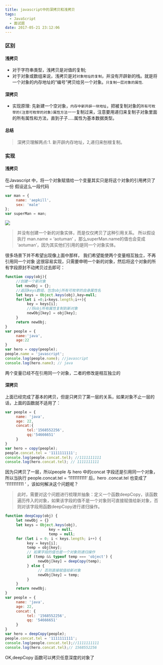 ```yaml
---
title: javascript中的深拷贝和浅拷贝
tags:
  - JavaScript
  - 面试题
date: 2017-05-21 23:12:06
---
```

### 区别
#### 浅拷贝
- 对于字符串类型，浅拷贝是对值的复制;
- 对于对象或数组来说，浅拷贝是对``对象地址的复制``，并没有开辟新的栈。就是将一个对象的内存地址的“编号”拷贝给另一个对象。``只复制一层对象的属性``.

#### 深拷贝
- 实现原理: 先新建一个空对象，``内存中新开辟一块地址``，把被复制对象的``所有可枚举的(注意可枚举的对象)属性方法``一一复制过来，注意要用递归来复制子对象里面的所有属性和方法，直到子子…..属性为基本数据类型。

#### 总结
> 深拷贝理解两点:1. 新开辟内存地址，2,递归来刨根复制。

### 实现
#### 浅拷贝
在Javascript 中，将一个对象赋值给一个变量其实只是将这个对象的引用拷贝了一份
假设这么一段代码
``` javascript
var man = {
     name: 'aepkill',
     sex: 'male'
};
var superMan = man;
```
![](https://st-gdx.dancf.com/gaodingx-dev/73047376/video-cliper/20200426-173241-ba43.png)
> 并没有创建一个新的对象实体，而是仅仅拷贝了这种引用关系。
所以假设执行 man.name = ‘aotuman’ ，那么superMan.name的值也会变成 ‘aotuman’，因为其实他们引用的是同一个对象实体。

很多场景下并不希望出现像上面中那样， 我们希望能使两个变量相互独立，不再引用同一个对象
这很容易实现，只需要申明一个新的对象，然后将这个对象的所有字段原封不动拷贝过去即可：

``` javascript
function copy(obj){
     //创建一个新对象
     let newObj = {};
     //返回keys数组，包含obj所有可枚举的自身属性名
     let keys = Object.keys(obj),key=null;
     for(let i =0;i<keys.length;i++){
          key = keys[i];
          //将obj所有属性复制到新对象
          newObj[key] = obj[key];
     }
     return newObj;
}
var people = {
     name:'java',
     age:22
}
var hero = copy(people);
people.name = 'javascript';
console.log(people.name); //javascript
console.log(hero.name); // java
```
两个变量已经不在引用同一个对象，二者的修改是相互独立的


#### 深拷贝
上面已经完成了基本的拷贝，但是只拷贝了第一层的关系，如果对象不止一层的话，上面的函数就不适用了：

``` javascript
var people = {
     name: 'java',
     age: 22,
     concat:{
          tel:'1568552256',
          qq:'54666651'
     }
}
var hero = copy(people);
people.concat.tel = '1111111111';
console.log(people.concat.tel); //1111111111
console.log(hero.concat.tel); // 1111111111
```
因为只拷贝了一层，所以people 与 hero 中的concat 字段还是引用同一个对象，所以当执行 people.concat.tel = ‘1111111111’ 后，hero .concat.tel 也变成了 ‘1111111111 ‘ ，该如何解决这个问题呢？

> 此时，需要对这个问题进行梳理并抽象：定义一个函数deepCopy，该函数遍历传入的对象，如果该字段的值不是一个对象则可直接赋值给新对象，否则对该字段用函数deepCopy进行递归操作。

``` javascript
function deepCopy(obj) {
     let newObj = {}
     let keys = Object.keys(obj),
                    key = null,
                    temp = null;
     for (let i = 0; i < keys.length; i++) {
          key = keys[i];
          temp = obj[key];
          // 如果字段的值也是一个对象则递归操作
          if (temp && typeof temp === 'object') {
               newObj[key] = deepCopy(temp);
          } else {
               // 否则直接赋值给新对象
               newObj[key] = temp;
          }
     }
     return newObj;
}
var people = {
     name: 'java',
     age: 22,
     concat: {
          tel: '1568552256',
          qq: '54666651'
     }
}
var hero = deepCopy(people);
people.concat.tel = '1111111111';
console.log(people.concat.tel);//1111111111
console.log(hero.concat.tel);// 1568552256
```
OK,deepCopy 函数可以拷贝任意深度的对象了


